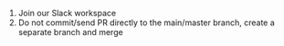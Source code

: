 1. Join our Slack workspace
2. Do not commit/send PR directly to the main/master branch, create a separate branch and merge 
